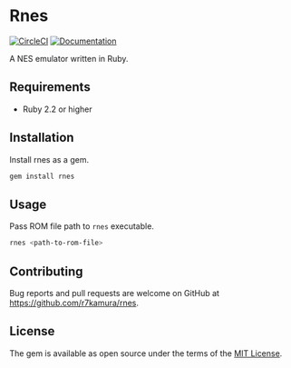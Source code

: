 # Rnes

[![CircleCI](https://circleci.com/gh/r7kamura/rnes.svg?style=svg)](https://circleci.com/gh/r7kamura/workflows/rnes)
[![Documentation](http://img.shields.io/badge/docs-rdoc.info-blue.svg)](http://www.rubydoc.info/github/r7kamura/rnes)

A NES emulator written in Ruby.

## Requirements

- Ruby 2.2 or higher

## Installation

Install rnes as a gem.

```sh
gem install rnes
```

## Usage

Pass ROM file path to `rnes` executable.

```sh
rnes <path-to-rom-file>
```

## Contributing

Bug reports and pull requests are welcome on GitHub at https://github.com/r7kamura/rnes.

## License

The gem is available as open source under the terms of the [MIT License](https://opensource.org/licenses/MIT).
